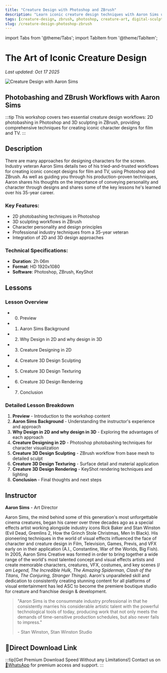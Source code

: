```yaml
---
title: "Creature Design with Photoshop and ZBrush"
description: "Learn iconic creature design techniques with Aaron Sims using photobashing and ZBrush workflows for film and TV"
tags: [creature-design, zbrush, photoshop, creature-art, digital-sculpting, digital-painting]
slug: /creature-design-photoshop-zbrush
---
```


import Tabs from '@theme/Tabs';
import TabItem from '@theme/TabItem';

# The Art of Iconic Creature Design

*Last updated: Oct 17 2025*

![Creature Design with Aaron Sims](https://d2tmthzm7jp200.cloudfront.net/images/attachments/000/007/940/original/asi06-5.jpg?1567618873)

## Photobashing and ZBrush Workflows with Aaron Sims

:::tip
This workshop covers two essential creature design workflows: 2D photobashing in Photoshop and 3D sculpting in ZBrush, providing comprehensive techniques for creating iconic character designs for film and TV.
:::

## Description

There are many approaches for designing characters for the screen. Industry veteran Aaron Sims details two of his tried-and-trusted workflows for creating iconic concept designs for film and TV, using Photoshop and ZBrush. As well as guiding you through his production-proven techniques, Aaron shares his thoughts on the importance of conveying personality and character through designs and shares some of the key lessons he's learned over his 35-year career.

### Key Features:
- 2D photobashing techniques in Photoshop
- 3D sculpting workflows in ZBrush
- Character personality and design principles
- Professional industry techniques from a 35-year veteran
- Integration of 2D and 3D design approaches

### Technical Specifications:
- **Duration**: 2h 06m
- **Format**: HD 1920x1080
- **Software**: Photoshop, ZBrush, KeyShot

## Lessons

<Tabs>
<TabItem value="overview" label="Overview" default>

### Lesson Overview

- 00. Preview
- 01. Aaron Sims Background
- 02. Why Design in 2D and why design in 3D
- 03. Creature Designing in 2D
- 04. Creature 3D Design Sculpting
- 05. Creature 3D Design Texturing
- 06. Creature 3D Design Rendering
- 07. Conclusion

</TabItem>
<TabItem value="details" label="Lesson Details">

### Detailed Lesson Breakdown

1. **Preview** - Introduction to the workshop content
2. **Aaron Sims Background** - Understanding the instructor's experience and approach
3. **Why Design in 2D and why design in 3D** - Exploring the advantages of each approach
4. **Creature Designing in 2D** - Photoshop photobashing techniques for character visualization
5. **Creature 3D Design Sculpting** - ZBrush workflow from base mesh to detailed sculpt
6. **Creature 3D Design Texturing** - Surface detail and material application
7. **Creature 3D Design Rendering** - KeyShot rendering techniques and lighting
8. **Conclusion** - Final thoughts and next steps

</TabItem>
</Tabs>

## Instructor

**Aaron Sims** - Art Director

Aaron Sims, the mind behind some of this generation's most unforgettable cinema creatures, began his career over three decades ago as a special effects artist working alongside industry icons Rick Baker and Stan Winston (Evil Dead, Gremlins 2, How the Grinch Stole Christmas, Men In Black). His pioneering techniques in the world of visual effects influenced the face of character and creature design in Film, Television, Games, Previs, and VFX early on in their application (A.I., Constantine, War of the Worlds, Big Fish). In 2005, Aaron Sims Creative was formed in order to bring together a wide range of the world's most talented concept and visual effects artists and create memorable characters, creatures, VFX, costumes, and key scenes (*I am Legend, The Incredible Hulk, The Amazing Spiderman, Clash of the Titans, The Conjuring, Stranger Things*). Aaron's unparalleled skill and dedication to consistently creating stunning content for all platforms of visual entertainment has led ASC to become the premiere boutique studio for creature and franchise design & development.

> "Aaron Sims is the consummate industry professional in that he consistently marries his considerable artistic talent with the powerful technological tools of today, producing work that not only meets the demands of time-sensitive production schedules, but also never fails to impress."
> 
> \- Stan Winston, Stan Winston Studio

## 🚀Direct Download Link
:::tip[Get Premium Download Speed Without any Limitations!]
Contact us on [💬WhatsApp](https://wa.me/+8613237610083) for premium  access and support.
:::
